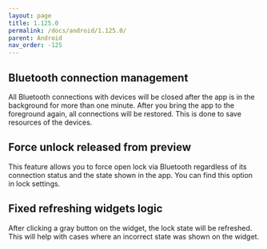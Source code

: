 ```yaml
---
layout: page
title: 1.125.0
permalink: /docs/android/1.125.0/
parent: Android
nav_order: -125
---
```


## Bluetooth connection management 
All Bluetooth connections with devices will be closed after the app is in the background for more than one minute. After you bring the app to the foreground again, all connections will be restored. This is done to save resources of the devices.

## Force unlock released from preview
This feature allows you to force open lock via Bluetooth regardless of its connection status and the state shown in the app. You can find this option in lock settings.

## Fixed refreshing widgets logic
After clicking a gray button on the widget, the lock state will be refreshed. This will help with cases where an incorrect state was shown on the widget.